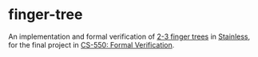 # finger-tree
An implementation and formal verification of [2-3 finger trees](https://doi.org/10.1017/S0956796805005769) in [Stainless](https://github.com/epfl-lara/stainless), for the final project in [CS-550: Formal Verification](https://edu.epfl.ch/coursebook/en/formal-verification-CS-550).
